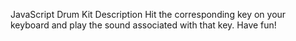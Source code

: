 JavaScript Drum Kit
Description
Hit the corresponding key on your keyboard and play the sound associated with that key. Have fun!
